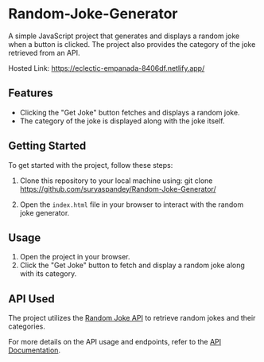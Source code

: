 # Random-Joke-Generator
A simple JavaScript project that generates and displays a random joke when a button is clicked. The project also provides the category of the joke retrieved from an API.

Hosted Link: https://eclectic-empanada-8406df.netlify.app/
## Features

- Clicking the "Get Joke" button fetches and displays a random joke.
- The category of the joke is displayed along with the joke itself.

## Getting Started

To get started with the project, follow these steps:

1. Clone this repository to your local machine using:
git clone https://github.com/suryaspandey/Random-Joke-Generator/

2. Open the `index.html` file in your browser to interact with the random joke generator.

## Usage

1. Open the project in your browser.
2. Click the "Get Joke" button to fetch and display a random joke along with its category.

## API Used

The project utilizes the [Random Joke API](https://v2.jokeapi.dev/joke/) to retrieve random jokes and their categories.

For more details on the API usage and endpoints, refer to the [API Documentation](https://v2.jokeapi.dev/).
